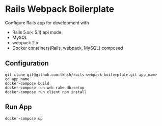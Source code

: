 # Rails Webpack Boilerplate

Configure Rails app for development with

- Rails 5.x(< 5.1) api mode
- MySQL
- webpack 2.x
- Docker containers(Rails, webpack, MySQL) composed

## Configuration

```
git clone git@github.com:tkhsh/rails-webpack-boilerplate.git app_name
cd app_name
docker-compose build
docker-compose run web rake db:setup
docker-compose run client npm install
```

## Run App

```
docker-compose up
```
